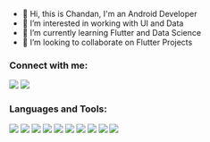 - 👋 Hi, this is Chandan, I'm an Android Developer
- 👀 I’m interested in working with UI and Data
- 🌱 I’m currently learning Flutter and Data Science
- 💞️ I’m looking to collaborate on Flutter Projects

### Connect with me:

<p align="left">
<a href="https://linkedin.com/in/chandandev/" target="blank"><img src="https://img.icons8.com/color/35/000000/linkedin.png"/></a>
<a href="https://medium.com/@chandan.pro" target="blank"><img src="https://img.icons8.com/color/35/000000/medium.png"/></a>
</p>

### Languages and Tools:

<p>
<img src="https://img.icons8.com/color/35/000000/kotlin.png"/>
<img src="https://img.icons8.com/color/35/000000/java.png"/>
<img src="https://img.icons8.com/color/35/000000/dart.png"/>
<img src="https://img.icons8.com/color/35/000000/python.png">
<img src="https://img.icons8.com/color/35/000000/git.png"/> 
<img src="https://img.icons8.com/color/35/000000/github.png"/> 
<img src="https://img.icons8.com/fluency/35/null/android-os.png"/>
<img src="https://img.icons8.com/color/35/000000/flutter.png"/>
<img src="https://img.icons8.com/color/35/000000/numpy.png"/>
<img src="https://img.icons8.com/color/35/000000/pandas.png"/>
</p>

<!---
ChandanInTech/ChandanInTech is a ✨ special ✨ repository because its `README.md` (this file) appears on your GitHub profile.
You can click the Preview link to take a look at your changes.
--->
